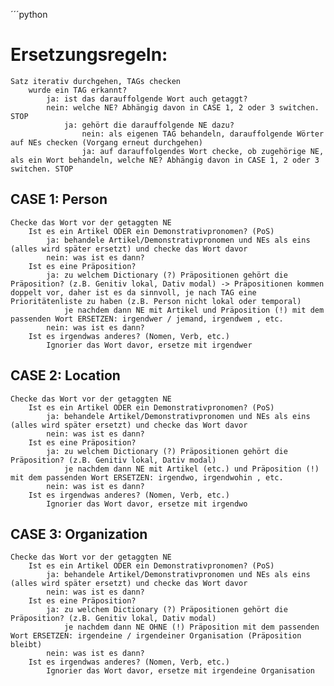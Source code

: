 ´´´python

# Ersetzungsregeln: 

    Satz iterativ durchgehen, TAGs checken
        wurde ein TAG erkannt? 
            ja: ist das darauffolgende Wort auch getaggt?
            nein: welche NE? Abhängig davon in CASE 1, 2 oder 3 switchen. STOP
                ja: gehört die darauffolgende NE dazu? 
                    nein: als eigenen TAG behandeln, darauffolgende Wörter auf NEs checken (Vorgang erneut durchgehen)
                    ja: auf darauffolgendes Wort checke, ob zugehörige NE, als ein Wort behandeln, welche NE? Abhängig davon in CASE 1, 2 oder 3 switchen. STOP

## CASE 1: Person 
    Checke das Wort vor der getaggten NE
        Ist es ein Artikel ODER ein Demonstrativpronomen? (PoS)
            ja: behandele Artikel/Demonstrativpronomen und NEs als eins (alles wird später ersetzt) und checke das Wort davor
            nein: was ist es dann?
        Ist es eine Präposition? 
            ja: zu welchem Dictionary (?) Präpositionen gehört die Präposition? (z.B. Genitiv lokal, Dativ modal) -> Präpositionen kommen doppelt vor, daher ist es da sinnvoll, je nach TAG eine Prioritätenliste zu haben (z.B. Person nicht lokal oder temporal)
                je nachdem dann NE mit Artikel und Präposition (!) mit dem passenden Wort ERSETZEN: irgendwer / jemand, irgendwem , etc.
            nein: was ist es dann?
        Ist es irgendwas anderes? (Nomen, Verb, etc.)
            Ignorier das Wort davor, ersetze mit irgendwer

## CASE 2: Location
    Checke das Wort vor der getaggten NE
        Ist es ein Artikel ODER ein Demonstrativpronomen? (PoS)
            ja: behandele Artikel/Demonstrativpronomen und NEs als eins (alles wird später ersetzt) und checke das Wort davor
            nein: was ist es dann?
        Ist es eine Präposition? 
            ja: zu welchem Dictionary (?) Präpositionen gehört die Präposition? (z.B. Genitiv lokal, Dativ modal)
                je nachdem dann NE mit Artikel (etc.) und Präposition (!) mit dem passenden Wort ERSETZEN: irgendwo, irgendwohin , etc.
            nein: was ist es dann?
        Ist es irgendwas anderes? (Nomen, Verb, etc.)
            Ignorier das Wort davor, ersetze mit irgendwo
    

## CASE 3: Organization
    Checke das Wort vor der getaggten NE
        Ist es ein Artikel ODER ein Demonstrativpronomen? (PoS)
            ja: behandele Artikel/Demonstrativpronomen und NEs als eins (alles wird später ersetzt) und checke das Wort davor
            nein: was ist es dann?
        Ist es eine Präposition? 
            ja: zu welchem Dictionary (?) Präpositionen gehört die Präposition? (z.B. Genitiv lokal, Dativ modal)
                je nachdem dann NE OHNE (!) Präposition mit dem passenden Wort ERSETZEN: irgendeine / irgendeiner Organisation (Präposition bleibt)
            nein: was ist es dann?
        Ist es irgendwas anderes? (Nomen, Verb, etc.)
            Ignorier das Wort davor, ersetze mit irgendeine Organisation

    